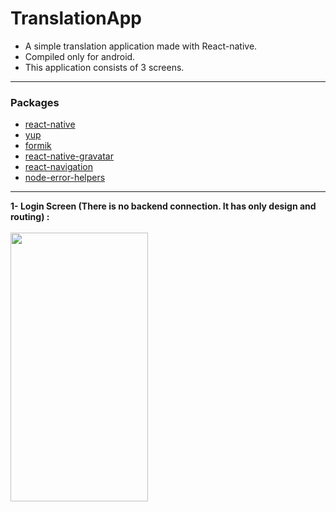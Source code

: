 # TranslationApp

* A simple translation application made with React-native.
* Compiled only for android.
* This application consists of 3 screens.
---
### Packages

* [react-native](https://github.com/facebook/react-native#readme)
* [yup](github.com/jquense/yup)
* [formik](https://github.com/bamlab/react-native-formik#readme)
* [react-native-gravatar](https://github.com/lwhiteley/react-native-gravatar#readme)
* [react-navigation](https://github.com/react-navigation/react-navigation#readme)
* [node-error-helpers](https://github.com/Travelport-Ukraine/errors-helpers#readme)
---
**1- Login Screen (There is no backend connection. It has only design and routing) :**
<br><br>
<img height="430" width="220" src="https://i.hizliresim.com/RajCQ2.png"/>
<br><br>



